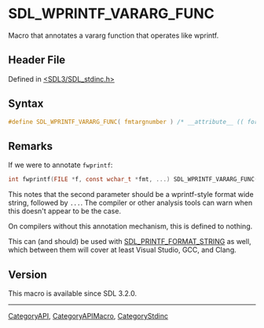 # SDL_WPRINTF_VARARG_FUNC

Macro that annotates a vararg function that operates like wprintf.

## Header File

Defined in [<SDL3/SDL_stdinc.h>](https://github.com/libsdl-org/SDL/blob/main/include/SDL3/SDL_stdinc.h)

## Syntax

```c
#define SDL_WPRINTF_VARARG_FUNC( fmtargnumber ) /* __attribute__ (( format( __wprintf__, fmtargnumber, fmtargnumber+1 ))) */
```

## Remarks

If we were to annotate `fwprintf`:

```c
int fwprintf(FILE *f, const wchar_t *fmt, ...) SDL_WPRINTF_VARARG_FUNC(2);
```

This notes that the second parameter should be a wprintf-style format wide
string, followed by `...`. The compiler or other analysis tools can warn
when this doesn't appear to be the case.

On compilers without this annotation mechanism, this is defined to nothing.

This can (and should) be used with
[SDL_PRINTF_FORMAT_STRING](SDL_PRINTF_FORMAT_STRING) as well, which between
them will cover at least Visual Studio, GCC, and Clang.

## Version

This macro is available since SDL 3.2.0.





----
[CategoryAPI](CategoryAPI), [CategoryAPIMacro](CategoryAPIMacro), [CategoryStdinc](CategoryStdinc)

